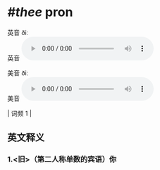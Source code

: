 # ***\#thee*** pron
英音 ðiː  
英音
<audio src="./media/thee1.aac" controls="controls"></audio>

美音 ðiː  
美音
<audio src="./media/thee2.aac" controls="controls"></audio>



| 词频 1 |  

英文释义
---
### 1.**<旧>（第二人称单数的宾语）你**  



